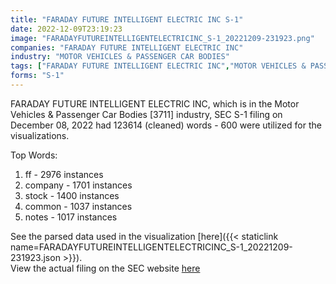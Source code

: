 ```yaml
---
title: "FARADAY FUTURE INTELLIGENT ELECTRIC INC S-1"
date: 2022-12-09T23:19:23
image: "FARADAYFUTUREINTELLIGENTELECTRICINC_S-1_20221209-231923.png"
companies: "FARADAY FUTURE INTELLIGENT ELECTRIC INC"
industry: "MOTOR VEHICLES & PASSENGER CAR BODIES"
tags: ["FARADAY FUTURE INTELLIGENT ELECTRIC INC","MOTOR VEHICLES & PASSENGER CAR BODIES","12-08-2022","S-1"]
forms: "S-1"
---
```

FARADAY FUTURE INTELLIGENT ELECTRIC INC, which is in the Motor Vehicles & Passenger Car Bodies [3711] industry, SEC S-1 filing on December 08, 2022 had 123614 (cleaned) words - 600 were utilized for the visualizations.

Top Words:
1. ff - 2976 instances
2. company - 1701 instances
3. stock - 1400 instances
4. common - 1037 instances
5. notes - 1017 instances


See the parsed data used in the visualization [here]({{< staticlink name=FARADAYFUTUREINTELLIGENTELECTRICINC_S-1_20221209-231923.json >}}).  
View the actual filing on the SEC website [here](https://www.sec.gov/Archives/edgar/data/1805521/0001213900-22-078533.txt)